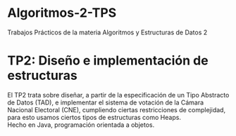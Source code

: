 # Algoritmos-2-TPS
Trabajos Prácticos de la materia Algoritmos y Estructuras de Datos 2

# TP2: Diseño e implementación de estructuras

El TP2 trata sobre diseñar, a partir de la especificación de un Tipo Abstracto de Datos (TAD), e implementar el sistema de votación de la Cámara Nacional Electoral (CNE), cumpliendo ciertas restricciones de complejidad, para esto usamos ciertos tipos de estructuras como Heaps.  <br>
Hecho en Java, programación orientada a objetos.
